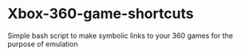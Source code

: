# Xbox-360-game-shortcuts
Simple bash script to make symbolic links to your 360 games for the purpose of emulation
